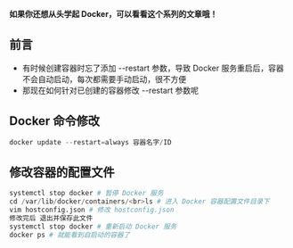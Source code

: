 **如果你还想从头学起 Docker，可以看看这个系列的文章哦！**

## 前言

- 有时候创建容器时忘了添加&nbsp;--restart&nbsp;参数，导致 Docker 服务重启后，容器不会自动启动，每次都需要手动启动，很不方便
- 那现在如何针对已创建的容器修改&nbsp;--restart&nbsp;参数呢

## Docker 命令修改
```python
docker update --restart=always 容器名字/ID
```

## 修改容器的配置文件
```python
systemctl stop docker # 暂停 Docker 服务
cd /var/lib/docker/containers/<br>ls # 进入 Docker 容器配置文件目录下
vim hostconfig.json # 修改 hostconfig.json
修改完后 退出并保存此文件
systemctl stop docker # 重新启动 Docker 服务
docker ps # 就能看到自启动的容器了
```

